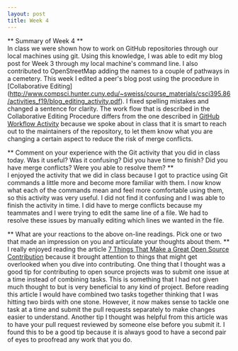 ```yaml
---
layout: post
title: Week 4
---
```


** Summary of Week 4 **  
In class we were shown how to work on GitHub repositories through our local
machines using git. Using this knowledge, I was able to edit my blog post for
Week 3 through my local machine's command line. I also contributed to OpenStreetMap
adding the names to a couple of pathways in a cemetery. 
This week I edited a peer's blog post using the procedure in [Collaborative Editing]
(http://www.compsci.hunter.cuny.edu/~sweiss/course_materials/csci395.86/activities_f19/blog_editing_activity.pdf).
I fixed spelling mistakes and changed a sentence for clarity. The work flow that 
is described in the Collaborative Editing Procedure differs from the one described in
[GitHub Workflow Activity](http://www.compsci.hunter.cuny.edu/~sweiss/course_materials/csci395.86/slides/github-workflow-presentation.pdf) because we spoke about in class that it is smart to reach out to the
maintainers of the repository, to let them know what you are changing a certain aspect to
reduce the risk of merge conflicts.

** Comment on your experience with the Git activity that you did in class 
today. Was it useful? Was it confusing? Did you have time to finish? Did 
you have merge conflicts? Were you able to resolve them? **  
I enjoyed the activity that we did in class because I got to practice using Git
commands a little more and become more familiar with them. I now know what each
of the commands mean and feel more comfortable using them, so this activity was
very useful. I did not find it confusing and I was able to finish the activity in time.
I did have to merge conflicts because my teammates and I were trying to edit the same
line of a file. We had to resolve these issues by manually editing which lines we
wanted in the file.

** What are your reactions to the above on-line readings. Pick one or two
that made an impression on you and articulate your thoughts about them. **  
I really enjoyed reading the article [7 Things That Make a Great Open Source Contribution](https://blog.newrelic.com/engineering/open-source-contribution/)
because it brought attention to things that might get overlooked when you dive
into contributing. One thing that I thought was a good tip for contributing to open source
projects was to submit one issue at a time instead of combining tasks. 
This is something that I had not given much thought to but is very beneficial
to any kind of project. Before reading this article I would have combined two tasks
together thinking that I was hitting two birds with one stone. However, it now makes sense
to tackle one task at a time and submit the pull requests separately to make changes
easier to understand.
Another tip I thought was helpful from this article was to have your pull request reviewed 
by someone else before you submit it. I found this to be a good tip because it is always
good to have a second pair of eyes to proofread any work that you do.  
